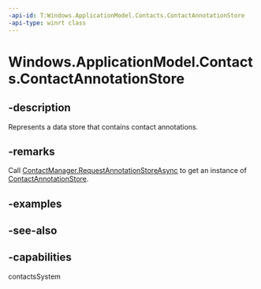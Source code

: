 ```yaml
---
-api-id: T:Windows.ApplicationModel.Contacts.ContactAnnotationStore
-api-type: winrt class
---
```


<!-- Class syntax.
public class ContactAnnotationStore : Windows.ApplicationModel.Contacts.IContactAnnotationStore, Windows.ApplicationModel.Contacts.IContactAnnotationStore2
-->

# Windows.ApplicationModel.Contacts.ContactAnnotationStore

## -description
Represents a data store that contains contact annotations.

## -remarks
Call [ContactManager.RequestAnnotationStoreAsync](contactmanager_requestannotationstoreasync_2147083254.md) to get an instance of [ContactAnnotationStore](contactannotationstore.md).

## -examples

## -see-also

## -capabilities
contactsSystem
